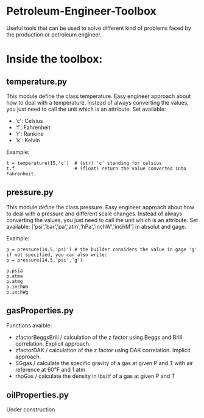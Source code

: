 # Petroleum-Engineer-Toolbox
Useful tools that can be used to solve different kind of problems faced by the production or petroleum engineer.

# Inside the toolbox:
## temperature.py

This module define the class temperature. Easy engineer approach about how to deal with a temperature.
Instead of always converting the values, you just need to call the unit which is an attribute. Set available:
- 'c': Celsius
- 'f': Fahrenheit
- 'r': Rankine
- 'k': Kelvin

Example: 
```
t = temperature(15,'c')  # (str) 'c' standing for celsius
t.f                      # (float) return the value converted into Fahrenheit.
```

## pressure.py

This module define the class pressure. Easy engineer approach about how to deal with a pressure and different scale changes.
Instead of always converting the values, you just need to call the unit which is an attribute. Set available:
['psi','bar','pa','atm','hPa','inchW','inchM'] in absolut and gage.

Example:
````
p = pressure(14.5,'psi') # the builder considers the value in gage 'g' if not specified, you can also write:
p = pressure(14.5,'psi','g')

p.psia
p.atma
p.atmg
p.inchWa
p.inchWg
````

## gasProperties.py

Functions avaible:
- zfactorBeggsBrill / calculation of the z factor using Beggs and Brill correlation. Explicit approach.
- zfactorDAK / calculation of the z factor using DAK correlation. Implicit approach.
- SGgas / calculate the specific gravity of a gas at given P and T with air reference at 60°F and 1 atm
- rhoGas / calculate the density in lbs/tf of a gas at given P and T

## oilProperties.py

Under construction
